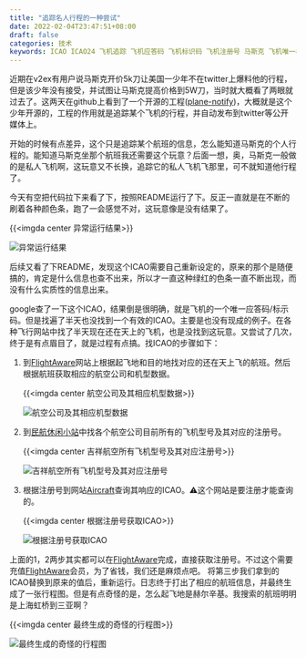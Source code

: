 ```yaml
---
title: "追踪名人行程的一种尝试"
date: 2022-02-04T23:47:51+08:00
draft: false
categories: 技术
keywords: ICAO ICAO24 飞机追踪 飞机应答码 飞机标识码 飞机注册号 马斯克 飞机唯一标识符 
---
```

近期在v2ex有用户说马斯克开价5k刀让美国一少年不在twitter上爆料他的行程，但是该少年没有接受，并试图让马斯克提高价格到5W刀，当时就大概看了两眼就过去了。这两天在github上看到了一个开源的工程([plane-notify](https://github.com/Jxck-S/plane-notify))，大概就是这个少年开源的，工程的作用就是追踪某个飞机的行程，并自动发布到twitter等公开媒体上。

开始的时候有点差异，这个只是追踪某个航班的信息，怎么能知道马斯克的个人行程的。能知道马斯克坐那个航班我还需要这个玩意？后面一想，奥，马斯克一般做的是私人飞机啊，这玩意又不长换，追踪它的私人飞机飞那里，可不就知道他行程了。

今天有空把代码拉下来看了下，按照README运行了下。反正一直就是在不断的刷着各种颜色条，跑了一会感觉不对，这玩意像是没有结果了。

{{<imgda center 异常运行结果>}}

![异常运行结果](/img/WX20220204-190440@2x.png)

后续又看了下README，发现这个ICAO需要自己重新设定的，原来的那个是随便搞的，肯定是什么信息也查不出来，所以才一直这种绿红的色条一直不断出现，而没有什么实质性的信息出来。

google查了一下这个ICAO，结果倒是很明确，就是飞机的一个唯一应答码/标示码。但是找遍了半天也没找到一个有效的ICAO。主要是也没有现成的例子。在各种飞行网站中找了半天现在还在天上的飞机，也是没找到这玩意。又尝试了几次，终于是有点眉目了，就是过程有点搞。找ICAO的步骤如下：

1. 到[FlightAware](https://zh.flightaware.com/live/findflight?origin=ZSSS&destination=ZJSY)网站上根据起飞地和目的地找对应的还在天上飞的航班。然后根据航班获取相应的航空公司和机型数据。
    
    {{<imgda center 航空公司及其相应机型数据>}}

    ![航空公司及其相应机型数据](/img/WX20220204-192615@2x.png)
<p style="text-align:center;font-size:0.5em" ></p>

2. 到[民航休闲小站](http://www.xmyzl.com/?mod=jidui_show&id=52&typeid=1)中找各个航空公司目前所有的飞机型号及其对应的注册号。

    {{<imgda center 吉祥航空所有飞机型号及其对应注册号>}}

    ![吉祥航空所有飞机型号及其对应注册号](/img/WX20220204-193022@2x.png)
3. 根据注册号到网站[Aircraft](http://www.airframes.org/)查询其响应的ICAO。⚠️这个网站是要注册才能查询的。
   
    {{<imgda center 根据注册号获取ICAO>}}

    ![根据注册号获取ICAO](/img/WX20220204-193222@2x.png)

上面的1，2两步其实都可以在[FlightAware](https://zh.flightaware.com/live/findflight?origin=ZSSS&destination=ZJSY)完成，直接获取注册号。不过这个需要充值[FlightAware](https://zh.flightaware.com/live/findflight?origin=ZSSS&destination=ZJSY)会员，为了省钱，我们还是麻烦点吧。
将第三步我们拿到的ICAO替换到原来的值后，重新运行。日志终于打出了相应的航班信息，并最终生成了一张行程图。但是有点奇怪的是，怎么起飞地是赫尔辛基。我搜索的航班明明是上海虹桥到三亚啊？

{{<imgda center 最终生成的奇怪的行程图>}}

![最终生成的奇怪的行程图](/img/tmpdthhr77h.png)
